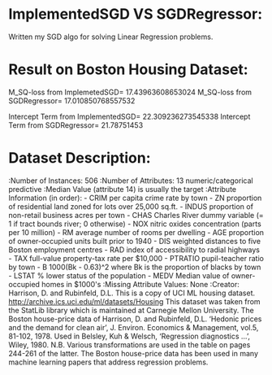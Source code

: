 # ImplementedSGD VS SGDRegressor:
  Written my SGD algo for solving Linear Regression problems.
  
# Result on Boston Housing Dataset:
  M_SQ-loss from ImplemetedSGD= 17.43963608653024 
  M_SQ-loss from SGDRegressor= 17.010850768557532
  
  Intercept Term from ImplementedSGD= 22.309236273545338 
  Intercept Term from SGDRegressor= 21.78751453
  
# Dataset Description:
  :Number of Instances: 506
  :Number of Attributes: 13 numeric/categorical predictive
  :Median Value (attribute 14) is usually the target
  :Attribute Information (in order): 
        - CRIM per capita crime rate by town 
        - ZN proportion of residential land zoned for lots over 25,000 sq.ft. 
        - INDUS proportion of non-retail business acres per town 
        - CHAS Charles River dummy variable (= 1 if tract bounds river; 0 otherwise) 
        - NOX nitric oxides concentration (parts per 10 million) 
        - RM average number of rooms per dwelling 
        - AGE proportion of owner-occupied units built prior to 1940 
        - DIS weighted distances to five Boston employment centres 
        - RAD index of accessibility to radial highways 
        - TAX full-value property-tax rate per $10,000 
        - PTRATIO pupil-teacher ratio by town 
        - B 1000(Bk - 0.63)^2 where Bk is the proportion of blacks by town 
        - LSTAT % lower status of the population 
        - MEDV Median value of owner-occupied homes in $1000's
  :Missing Attribute Values: None
  :Creator: Harrison, D. and Rubinfeld, D.L. 
  This is a copy of UCI ML housing dataset. http://archive.ics.uci.edu/ml/datasets/Housing 
  This dataset was taken from the StatLib library which is maintained at Carnegie Mellon University.
  The Boston house-price data of Harrison, D. and Rubinfeld, D.L. ‘Hedonic prices and the demand for clean air’, J. Environ. Economics & Management, vol.5, 81-102, 1978. Used in Belsley, Kuh & Welsch, ‘Regression diagnostics ...’, Wiley, 1980. 
  N.B. Various transformations are used in the table on pages 244-261 of the latter. 
  The Boston house-price data has been used in many machine learning papers that address regression problems. 
